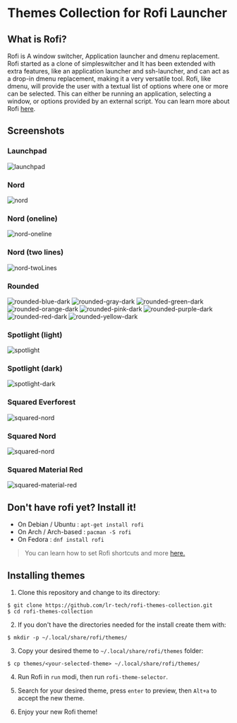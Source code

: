 # Themes Collection for Rofi Launcher

## What is Rofi?

Rofi is A window switcher, Application launcher and dmenu replacement.
Rofi started as a clone of simpleswitcher and It has been extended with extra features,
like an application launcher and ssh-launcher, and can act as a drop-in dmenu replacement,
making it a very versatile tool. Rofi, like dmenu, will provide the user with a textual list of
options where one or more can be selected. This can either be running an application, selecting
a window, or options provided by an external script. You can learn more about Rofi [here](https://github.com/davatorium/rofi).

## Screenshots

### Launchpad
![launchpad](screenshots/screenshot_launchpad.png)

### Nord
![nord](screenshots/screenshot_nord.png)

### Nord (oneline)
![nord-oneline](screenshots/screenshot_nord-oneline.png)

### Nord (two lines)
![nord-twoLines](screenshots/screenshot_nord-twoLines.png)

### Rounded
![rounded-blue-dark](screenshots/screenshot_rounded-blue-dark.png)
![rounded-gray-dark](screenshots/screenshot_rounded-gray-dark.png)
![rounded-green-dark](screenshots/screenshot_rounded-green-dark.png)
![rounded-orange-dark](screenshots/screenshot_rounded-orange-dark.png)
![rounded-pink-dark](screenshots/screenshot_rounded-pink-dark.png)
![rounded-purple-dark](screenshots/screenshot_rounded-purple-dark.png)
![rounded-red-dark](screenshots/screenshot_rounded-red-dark.png)
![rounded-yellow-dark](screenshots/screenshot_rounded-yellow-dark.png)

### Spotlight (light)
![spotlight](screenshots/screenshot_spotlight.png)

### Spotlight (dark)
![spotlight-dark](screenshots/screenshot_spotlight-dark.png)

### Squared Everforest
![squared-nord](screenshots/screenshot_squared-everforest.png)

### Squared Nord
![squared-nord](screenshots/screenshot_squared-nord.png)

### Squared Material Red
![squared-material-red](screenshots/screenshot_squared-material-red.png)

## Don't have rofi yet? Install it!

- On Debian / Ubuntu : `apt-get install rofi`
- On Arch / Arch-based : `pacman -S rofi`
- On Fedora : `dnf install rofi`

> You can learn how to set Rofi shortcuts and more [here.](https://github.com/davatorium/rofi)

## Installing themes

1. Clone this repository and change to its directory:
```
$ git clone https://github.com/lr-tech/rofi-themes-collection.git
$ cd rofi-themes-collection
```

2. If you don't have the directories needed for the install create them with:
```
$ mkdir -p ~/.local/share/rofi/themes/
```

3. Copy your desired theme to `~/.local/share/rofi/themes` folder:
```
$ cp themes/<your-selected-theme> ~/.local/share/rofi/themes/
```

4. Run Rofi in `run` modi, then run `rofi-theme-selector`.

5. Search for your desired theme, press `enter` to preview, then `Alt+a` to accept the new theme.

6. Enjoy your new Rofi theme!

